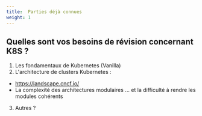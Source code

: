 ```yaml
---
title:  Parties déjà connues  
weight: 1
---
```


## Quelles sont vos besoins de révision concernant K8S ?

1. Les fondamentaux de Kubernetes (Vanilla)
2. L'architecture de clusters Kubernetes : 
- https://landscape.cncf.io/
- La complexité des architectures modulaires ... et la difficulté à rendre les modules cohérents
3. Autres ?

